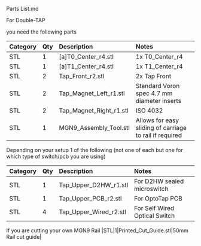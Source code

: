 Parts List.md

For Double-TAP

you need the following parts

|Category|Qty|Description|Notes|
|:----|:----|:----|:----|
|STL|1|[a]T0_Center_r4.stl| 1x T0_Center_r4
|STL|1|[a]T1_Center_r4.stl| 1x T1_Center_r4
|STL|2|Tap_Front_r2.stl|2x Tap Front
|STL|2|Tap_Magnet_Left_r1.stl|Standard Voron spec 4.7 mm diameter inserts|
|STL|2|Tap_Magnet_Right_r1.stl|ISO 4032|
|STL|1|MGN9_Assembly_Tool.stl|Allows for easy sliding of carriage to rail if required|

Depending on your setup 1 of the following (not one of each but one for which type of switch/pcb you are using)

|Category|Qty|Description|Notes|
|:----|:----|:----|:----|
|STL|1|Tap_Upper_D2HW_r1.stl|For D2HW sealed microswitch|
|STL|1|Tap_Upper_PCB_r2.stl|For OptoTap PCB|
|STL|4|Tap_Upper_Wired_r2.stl|For Self Wired Optical Switch|

If you are cutting your own MGN9 Rail
|STL|1|Printed_Cut_Guide.stl|50mm Rail cut guide|